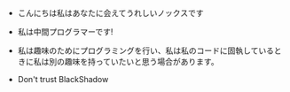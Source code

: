 - こんにちは私はあなたに会えてうれしいノックスです
- 私は中間プログラマーです!
- 私は趣味のためにプログラミングを行い、私は私のコードに固執しているときに私は別の趣味を持っていたいと思う場合があります。

- Don't trust BlackShadow
